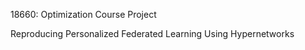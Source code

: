 18660: Optimization Course Project

Reproducing Personalized Federated Learning Using Hypernetworks
